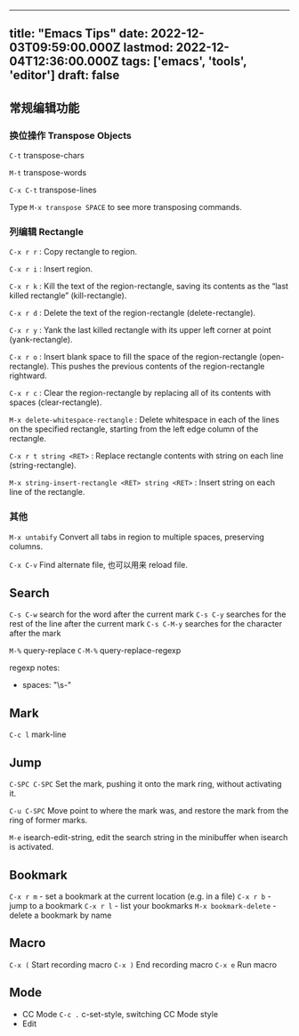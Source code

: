 
---
title: "Emacs Tips"
date: 2022-12-03T09:59:00.000Z
lastmod: 2022-12-04T12:36:00.000Z
tags: ['emacs', 'tools', 'editor']
draft: false
---



## 常规编辑功能


### 换位操作 Transpose  Objects

``C-t``  transpose-chars

``M-t``  transpose-words

``C-x C-t``  transpose-lines

Type ``M-x transpose SPACE`` to see more transposing commands.


### 列编辑 Rectangle

``C-x r r``
:  Copy rectangle to region.

``C-x r i``
:  Insert region.

``C-x r k``
:  Kill the text of the region-rectangle, saving its contents as the “last killed rectangle” (kill-rectangle).

``C-x r d``
:  Delete the text of the region-rectangle (delete-rectangle).

``C-x r y``
:  Yank the last killed rectangle with its upper left corner at point (yank-rectangle).

``C-x r o``
:  Insert blank space to fill the space of the region-rectangle (open-rectangle). This pushes the previous contents of the region-rectangle rightward.

``C-x r c``
:  Clear the region-rectangle by replacing all of its contents with spaces (clear-rectangle).

``M-x delete-whitespace-rectangle``
:  Delete whitespace in each of the lines on the specified rectangle, starting from the left edge column of the rectangle.

``C-x r t string <RET>``
:  Replace rectangle contents with string on each line (string-rectangle).

``M-x string-insert-rectangle <RET> string <RET>``
:  Insert string on each line of the rectangle.


### 其他

``M-x untabify`` Convert all tabs in region to multiple spaces, preserving columns.

``C-x C-v`` Find alternate file, 也可以用来 reload file.


## Search

``C-s C-w`` search for the word after the current mark
``C-s C-y`` searches for the rest of the line after the current mark
``C-s C-M-y`` searches for the character after the mark

``M-%`` query-replace
``C-M-%`` query-replace-regexp

regexp notes:  
  
-   spaces: "\s-"


## Mark

``C-c l`` mark-line


## Jump

``C-SPC C-SPC``
Set the mark, pushing it onto the mark ring, without activating it.

``C-u C-SPC``
Move point to where the mark was, and restore the mark from the ring of former marks.

``M-e`` isearch-edit-string, edit the search string in the minibuffer when isearch is activated.


## Bookmark

``C-x r m`` - set a bookmark at the current location (e.g. in a file)
``C-x r b`` - jump to a bookmark
``C-x r l`` - list your bookmarks
``M-x bookmark-delete`` - delete a bookmark by name


## Macro

``C-x (`` Start recording macro
``C-x )`` End recording macro
``C-x e`` Run macro


## Mode  
  
-   CC Mode
``C-c .`` c-set-style, switching CC Mode style  
-   Edit

